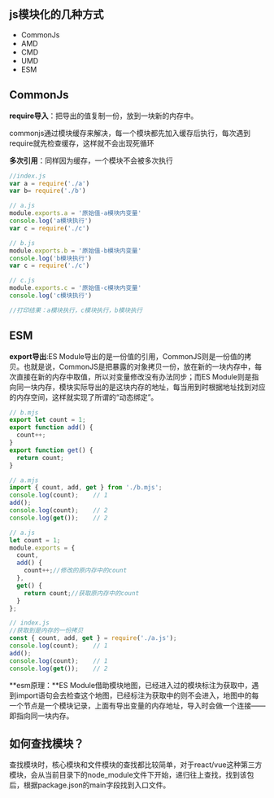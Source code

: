 ## js模块化的几种方式
- CommonJs
- AMD
- CMD
- UMD
- ESM
## CommonJs
**require导入**：把导出的值复制一份，放到一块新的内存中。

commonjs通过模块缓存来解决，每一个模块都先加入缓存后执行，每次遇到require就先检查缓存，这样就不会出现死循环

**多次引用**：同样因为缓存，一个模块不会被多次执行
```javascript
//index.js
var a = require('./a')
var b= require('./b')

// a.js
module.exports.a = '原始值-a模块内变量'
console.log('a模块执行')
var c = require('./c')

// b.js
module.exports.b = '原始值-b模块内变量'
console.log('b模块执行')
var c = require('./c')

// c.js
module.exports.c = '原始值-c模块内变量'
console.log('c模块执行')

//打印结果：a模块执行，c模块执行，b模块执行
```

## ESM
**export导出**:ES Module导出的是一份值的引用，CommonJS则是一份值的拷贝。也就是说，CommonJS是把暴露的对象拷贝一份，放在新的一块内存中，每次直接在新的内存中取值，所以对变量修改没有办法同步；而ES Module则是指向同一块内存，模块实际导出的是这块内存的地址，每当用到时根据地址找到对应的内存空间，这样就实现了所谓的“动态绑定”。

```javascript
// b.mjs
export let count = 1;
export function add() {
  count++;
}
export function get() {
  return count;
}

// a.mjs
import { count, add, get } from './b.mjs';
console.log(count);    // 1
add();
console.log(count);    // 2
console.log(get());    // 2
```

```javascript
// a.js
let count = 1;
module.exports = {
  count,
  add() {
    count++;//修改的原内存中的count
  },
  get() {
    return count;//获取原内存中的count
  }
};

// index.js
//获取到是内存的一份拷贝
const { count, add, get } = require('./a.js');
console.log(count);    // 1
add();
console.log(count);    // 1
console.log(get());    // 2
```
**esm原理：**ES Module借助模块地图，已经进入过的模块标注为获取中，遇到import语句会去检查这个地图，已经标注为获取中的则不会进入，地图中的每一个节点是一个模块记录，上面有导出变量的内存地址，导入时会做一个连接——即指向同一块内存。


## 如何查找模块？
查找模块时，核心模块和文件模块的查找都比较简单，对于react/vue这种第三方模块，会从当前目录下的node_module文件下开始，递归往上查找，找到该包后，根据package.json的main字段找到入口文件。